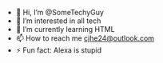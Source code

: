 - 👋 Hi, I’m @SomeTechyGuy
- 👀 I’m interested in all tech
- 🌱 I’m currently learning HTML
- 📫 How to reach me cjhe24@outlook.com
- ⚡ Fun fact: Alexa is stupid

<!---
SomeTechyGuy/SomeTechyGuy is a ✨ special ✨ repository because its `README.md` (this file) appears on your GitHub profile.
You can click the Preview link to take a look at your changes.
--->
